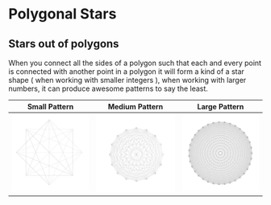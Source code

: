 # Polygonal Stars

## **Stars out of polygons**

When you connect all the sides of a polygon such that each and every point is connected with another point in a polygon it will form a kind of a star shape ( when working with smaller integers ), when working with larger numbers, it can produce awesome patterns to say the least.

| Small Pattern                       | Medium Pattern                        | Large Pattern                           |
| ----------------------------------- | ------------------------------------- | --------------------------------------- |
| ![Small Pattern](/github/small.JPG) | ![Medium Pattern](/github/medium.JPG) | ![Complex Pattern](/github/complex.JPG) |
